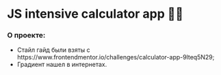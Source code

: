 <h1>JS intensive calculator app 🙌🏻</h1>

<h3><b>О проекте:</b></h3>
<ul>
<li>Стайл гайд были взяты с https://www.frontendmentor.io/challenges/calculator-app-9lteq5N29;</li>
<li>Градиент нашел в интернетах.</li>
</ul>
